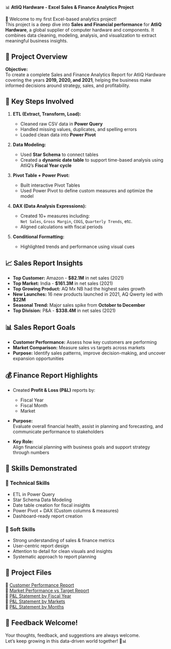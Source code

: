 📊 **AtliQ Hardware - Excel Sales & Finance Analytics Project**

🚀 Welcome to my first Excel-based analytics project!  
This project is a deep dive into **Sales and Financial performance** for **AtliQ Hardware**, a global supplier of computer hardware and components. It combines data cleaning, modeling, analysis, and visualization to extract meaningful business insights.

## 🎯 Project Overview

**Objective:**  
To create a complete Sales and Finance Analytics Report for AtliQ Hardware covering the years **2019, 2020, and 2021**, helping the business make informed decisions around strategy, sales, and profitability.

## 🔧 Key Steps Involved

1. **ETL (Extract, Transform, Load):**
   - Cleaned raw CSV data in **Power Query**  
   - Handled missing values, duplicates, and spelling errors  
   - Loaded clean data into **Power Pivot**

2. **Data Modeling:**
   - Used **Star Schema** to connect tables  
   - Created a **dynamic date table** to support time-based analysis using AtliQ’s **Fiscal Year cycle**

3. **Pivot Table + Power Pivot:**
   - Built interactive Pivot Tables  
   - Used Power Pivot to define custom measures and optimize the model

4. **DAX (Data Analysis Expressions):**
   - Created 10+ measures including:  
     `Net Sales`, `Gross Margin`, `COGS`, `Quarterly Trends`, etc.  
   - Aligned calculations with fiscal periods

5. **Conditional Formatting:**
   - Highlighted trends and performance using visual cues

## 📈 Sales Report Insights

- **Top Customer:** Amazon - **$82.1M** in net sales (2021)  
- **Top Market:** India - **$161.3M** in net sales (2021)  
- **Top Growing Product:** AQ Mx NB had the highest sales growth  
- **New Launches:** 16 new products launched in 2021, AQ Qwerty led with **$22M**  
- **Seasonal Trend:** Major sales spike from **October to December**  
- **Top Division:** P&A - **$338.4M** in net sales (2021)

## 📊 Sales Report Goals

- **Customer Performance:** Assess how key customers are performing  
- **Market Comparison:** Measure sales vs targets across markets  
- **Purpose:** Identify sales patterns, improve decision-making, and uncover expansion opportunities

## 💰 Finance Report Highlights

- Created **Profit & Loss (P&L)** reports by:
  - Fiscal Year  
  - Fiscal Month  
  - Market

- **Purpose:**  
  Evaluate overall financial health, assist in planning and forecasting, and communicate performance to stakeholders

- **Key Role:**  
  Align financial planning with business goals and support strategy through numbers

## 🧠 Skills Demonstrated

### 🔧 Technical Skills

- ETL in Power Query  
- Star Schema Data Modeling  
- Date table creation for fiscal insights  
- Power Pivot + DAX (Custom columns & measures)  
- Dashboard-ready report creation

### 🤝 Soft Skills

- Strong understanding of sales & finance metrics  
- User-centric report design  
- Attention to detail for clean visuals and insights  
- Systematic approach to report planning


## 📎 Project Files

📂 [Customer Performance Report](https://github.com/Kneeraja-2002/Excel_Sales_Analytics/blob/main/Customer%20Performance%20Report.pdf)  
📂 [Market Performance vs Target Report](https://github.com/Kneeraja-2002/Excel_Sales_Analytics/blob/main/Market%20Performance%20vs%20Target%20Report.pdf)  
📂 [P&L Statement by Fiscal Year](https://github.com/Kneeraja-2002/Excel_Sales_Analytics/blob/main/P%26L%20Statement%20by%20Fiscal%20Year.pdf)  
📂 [P&L Statement by Markets](https://github.com/Kneeraja-2002/Excel_Sales_Analytics/blob/main/P%26L%20Statement%20by%20Markets.pdf)  
📂 [P&L Statement by Months](https://github.com/Kneeraja-2002/Excel_Sales_Analytics/blob/main/P%26L%20Statement%20by%20Months.pdf)


## 💬 Feedback Welcome!

Your thoughts, feedback, and suggestions are always welcome.  
Let’s keep growing in this data-driven world together! 🌱📊
